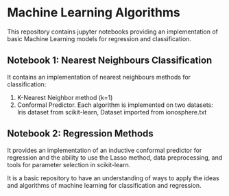 # Machine Learning Algorithms
This repository contains jupyter notebooks providing an implementation of basic Machine Learning models for regression and classification.

## Notebook 1: Nearest Neighbours Classification
It contains an implementation of nearest neighbours methods for classification:
1) K-Nearest Neighbor method (k=1)
2) Conformal Predictor.
Each algorithm is implemented on two datasets: Iris dataset from scikit-learn, Dataset imported from ionosphere.txt

## Notebook 2: Regression Methods
It provides an implementation of an inductive conformal predictor for regression and the ability to use the Lasso method, data preprocessing, and tools for parameter selection in scikit-learn.

It is a basic repository to have an understanding of ways to apply the ideas and algorithms of machine learning for classification and regression.
